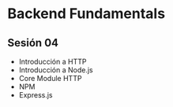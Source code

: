 # Backend Fundamentals

## Sesión 04

* Introducción a HTTP
* Introducción a Node.js
* Core Module HTTP
* NPM
* Express.js